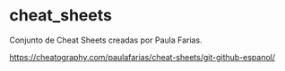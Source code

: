 # cheat_sheets
Conjunto de Cheat Sheets creadas por Paula Farias. 

https://cheatography.com/paulafarias/cheat-sheets/git-github-espanol/ 
